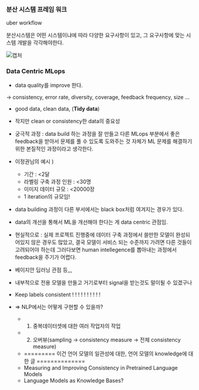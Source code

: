### 분산 시스템 프레임 워크

uber workflow

분산시스템은 어떤 시스템이냐에 따라 다양한 요구사항이 있고, 그 요구사항에 맞는 시스템 개발을 각각해야한다.

![캡처](D:\git\MLops\캡처.PNG)

### Data Centric MLops

- data quality를 improve 한다.

-> consistency, error rate, diversity, coverage, feedback frequency, size ...

- good data, clean data, (**Tidy data**)

- 작지만 clean or consistency한 data의 중요성
- 궁극적 과정 : data build 하는 과정을 잘 만들고 다른 MLops 부분에서 좋은 feedback을 받아서 문제를 풀 수 있도록 도와주는 것 자체가 ML 문제를 해결하기 위한 본질적인 과정이라고 생각한다.
- 이정권님의 예시 ) 
  - 기간 :   <2달
  - 라벨링 구축 과정 인원 : <30명
  - 이미지 데이터 규모 : <20000장
  - 1 iteration의 규모임!
- data building 과정이 다른 부서에서는 black box처럼 여겨지는 경우가 있다.
- data의 개선을 통해서 ML을 개선해야 한다는 게 data centric 관점임.
- 현실적으로 : 실제 프로젝트 진행중에 데이터 구축 과정에서 쓸만한 모델이 완성되어있지 않은 경우도 많았고, 결국 모델이 서비스 되는 수준까지 가려면 다른 것들이 고려되어야 하는데 그러다보면 human intellegence를 뽑아내는 과정에서 feedback을 주기가 어렵다.
- 베이지안 딥러닝 관점 등,,,
- 내부적으로 전용 모델을 만들고 거기로부터 signal을 받는것도 말이될 수 있겠구나 
- Keep labels consistent ! ! ! ! ! ! ! ! ! !
- => NLP에서는 어떻게 구현할 수 있을까?
  - 1) 중복데이터셋에 대한 여러 작업자의 작업
  - 2) 오버뷰(sampling -> consistency measure -> 전체 consistency measure)
  - ========= 이건 언어 모델의 일관성에 대한, 언어 모델의 knowledge에 대한 글 ============== 
  - Measuring and Improving Consistency in Pretrained Language Models
  - Language Models as Knowledge Bases?

